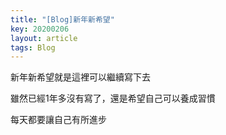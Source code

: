 ```yaml
---
title: "[Blog]新年新希望"
key: 20200206
layout: article
tags: Blog
---
```

新年新希望就是這裡可以繼續寫下去

雖然已經1年多沒有寫了，還是希望自己可以養成習慣

每天都要讓自己有所進步
